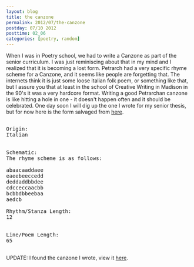 ```yaml
---
layout: blog
title: the canzone
permalink: 2012/07/the-canzone
postday: 07/10 2012
posttime: 02_06
categories: [poetry, random]
---
```


When I was in Poetry school, we had to write a Canzone as part of the senior curriculum. I was just reminiscing about that in my mind and I realized that it is becoming a lost form. Petrarch had a very specific rhyme scheme for a Canzone, and it seems like people are forgetting that. The internets think it is just some loose italian folk poem, or something like that, but I assure you that at least in the school of Creative Writing in Madison in the 90's it was a very hardcore format. Writing a good Petrarchan canzone is like hitting a hole in one - it doesn't happen often and it should be celebrated. One day soon I will dig up the one I wrote for my senior thesis, but for now here is the form salvaged from <a href="http://www.poetrybase.info/forms/000/31.shtml">here</a>.

<pre>
 
Origin:	 	
Italian

 
Schematic:	 	
The rhyme scheme is as follows:

abaacaaddaee
eaeebeeccedd
deddaddbbdee
cdcceccaacbb
bcbbdbbeebaa
aedcb
 
Rhythm/Stanza Length:	 	
12

 
Line/Poem Length:	 	
65

</pre>

UPDATE: I found the canzone I wrote, view it <a href="http://blog.kristeraxel.com/2012/07/mademoiselle-de-la-dance/">here</a>.
